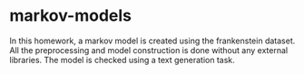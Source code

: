 # markov-models
In this homework, a markov model is created using the frankenstein dataset. All the preprocessing and model construction is done without any external libraries. The model is checked using a text generation task.
